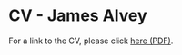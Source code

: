 # CV - James Alvey

For a link to the CV, please click [here (PDF)](https://james-alvey-42.github.io/assets/pdf/cv.pdf).
